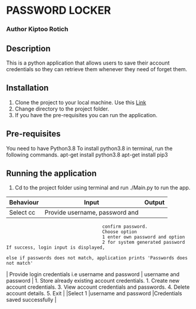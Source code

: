 # PASSWORD LOCKER
### Author Kiptoo Rotich
## Description
This is a python application that allows users to save their account credentials so they can retrieve them whenever they need of forget them.
## Installation
1. Clone the project to your local machine. Use this [Link](https://github.com/rotich1/Password-Locker)
2. Change directory to the project folder.
3. If you have the pre-requisites you can run the application.
## Pre-requisites
You need to have Python3.8
To install python3.8 in terminal, run the following commands.
apt-get install python3.8
apt-get install pip3

## Running the application
1. Cd to the project folder using terminal and run ./Main.py to run the app.
 
| Behaviour                            |      Input                       |                                         Output |
| ------------------------------------ | :-------------:                  | ---------------------------------------------: |
| Select cc                            | Provide username, password and   |                                                |
                                        confirm password. 
                                        Choose option 
                                        1 enter own password and option 
                                        2 for system generated password    If success, login input is displayed, 
                                                                            else if passwords does not match, application prints 'Passwords does not match'               
| Provide login credentials 
    i.e username and password          | username and password            | 1. Store already existing account credentials. 
                                                                            1. Create new account credentials. 3. View account credentials and passwords.  4. Delete account details. 5. Exit                                 |
|Select 1                              |username and password             |Credentials saved successfully                    |
